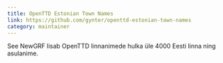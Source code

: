 ```yaml
---
title: OpenTTD Estonian Town Names
link: https://github.com/gynter/openttd-estonian-town-names
category: maintainer
---
```


See NewGRF lisab OpenTTD linnanimede hulka üle 4000 Eesti linna ning asulanime.
